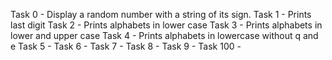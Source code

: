 Task 0 - Display a random number with a string of its sign.
Task 1 - Prints last digit
Task 2 - Prints alphabets in lower case
Task 3 - Prints alphabets in lower and upper case
Task 4 - Prints alphabets in lowercase without q and e
Task 5 -
Task 6 -
Task 7 -
Task 8 -
Task 9 -
Task 100 -
